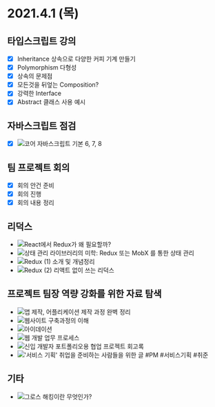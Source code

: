 # 2021.4.1 (목)

## 타입스크립트 강의

- [x] Inheritance 상속으로 다양한 커피 기계 만들기
- [x] Polymorphism 다형성
- [x] 상속의 문제점
- [x] 모든것을 뒤엎는 Composition?
- [x] 강력한 Interface
- [x] Abstract 클래스 사용 예시

## 자바스크립트 점검

- [x] ![코어 자바스크립트 기본](https://ko.javascript.info/first-steps) 6, 7, 8

## 팀 프로젝트 회의

- [x] 회의 안건 준비
- [x] 회의 진행
- [x] 회의 내용 정리

## 리덕스

- ![React에서 Redux가 왜 필요할까?](https://devlog-h.tistory.com/26)
- ![상태 관리 라이브러리의 미학: Redux 또는 MobX 를 통한 상태 관리](https://velopert.com/3707)
- ![Redux (1) 소개 및 개념정리](https://velog.io/@velopert/Redux-1-%EC%86%8C%EA%B0%9C-%EB%B0%8F-%EA%B0%9C%EB%85%90%EC%A0%95%EB%A6%AC-zxjlta8ywt)
- ![Redux (2) 리액트 없이 쓰는 리덕스](https://velog.io/@velopert/Redux-2-%EB%A6%AC%EC%95%A1%ED%8A%B8-%EC%97%86%EC%9D%B4-%EC%93%B0%EB%8A%94-%EB%A6%AC%EB%8D%95%EC%8A%A4-cijltabbd7)

## 프로젝트 팀장 역량 강화를 위한 자료 탐색

- ![앱 제작, 어플리케이션 제작 과정 완벽 정리](https://devcompass.co.kr/%EC%95%B1-%EC%A0%9C%EC%9E%91/)
- ![웹사이트 구축과정의 이해](http://plandas.kr/ui-ux-design/uxui-5/)
- ![아이데이션](https://crevate.com/article/6209-2/)
- ![웹 개발 업무 프로세스](https://goddaehee.tistory.com/122)
- ![신입 개발자 포트폴리오용 협업 프로젝트 회고록](https://imkh.dev/portfolio-project/)
- !['서비스 기획' 취업을 준비하는 사람들을 위한 글 #PM #서비스기획 #취준](https://todaygnimaerd.tistory.com/50)

## 기타

- ![그로스 해킹이란 무엇인가?](https://brunch.co.kr/@josephvisioneer/40)
